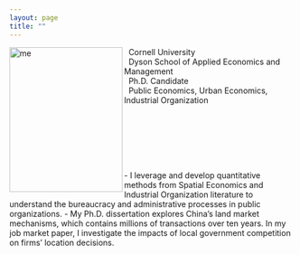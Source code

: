 ```yaml
---
layout: page
title: ""
---
```


<p><img src="https://mengwei-lin.github.io/lin_photo.JPG" alt="me" align="left" style="width:200px;height:256px;padding:0px">

&nbsp; Cornell University <br>
&nbsp; Dyson School of Applied Economics and Management <br>
&nbsp; Ph.D. Candidate <br>
&nbsp; Public Economics, Urban Economics, Industrial Organization <br>

  <br>
  <br>
  <br>
  <br>
  <br>
  <br>
  - I leverage and develop quantitative methods from Spatial Economics and Industrial Organization literature to understand the bureaucracy and administrative processes in public organizations.
  - My Ph.D. dissertation explores China’s land market mechanisms, which contains millions of transactions over ten years. In my job market paper, I investigate the impacts of local government competition on firms’ location decisions.
